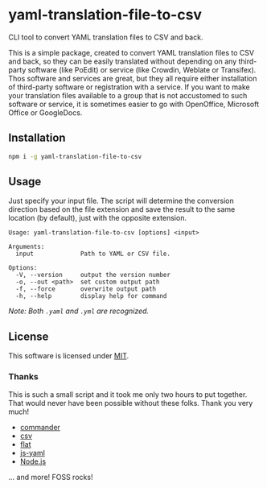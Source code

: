 # yaml-translation-file-to-csv
CLI tool to convert YAML translation files to CSV and back.

This is a simple package, created to convert YAML translation files to CSV and back, so they can be
easily translated without depending on any third-party software (like PoEdit) or service (like
Crowdin, Weblate or Transifex). Thos software and services are great, but they all require either
installation of third-party software or registration with a service. If you want to make your
translation files available to a group that is not accustomed to such software or service, it is
sometimes easier to go with OpenOffice, Microsoft Office or GoogleDocs.

## Installation

```sh
npm i -g yaml-translation-file-to-csv
```

## Usage

Just specify your input file. The script will determine the conversion direction based on the file
extension and save the result to the same location (by default), just with the opposite extension.

```
Usage: yaml-translation-file-to-csv [options] <input>

Arguments:
  input             Path to YAML or CSV file.

Options:
  -V, --version     output the version number
  -o, --out <path>  set custom output path
  -f, --force       overwrite output path
  -h, --help        display help for command
```

*Note: Both `.yaml` and `.yml` are recognized.*

## License

This software is licensed under
[MIT](https://github.com/tillsanders/yaml-translation-file-to-csv/blob/main/LICENSE).

### Thanks

This is such a small script and it took me only two hours to put together. That would never have
been possible without these folks. Thank you very much!

- [commander](https://www.npmjs.com/package/commander)
- [csv](https://www.npmjs.com/package/csv)
- [flat](https://www.npmjs.com/package/flat)
- [js-yaml](https://www.npmjs.com/package/js-yaml)
- [Node.js](https://nodejs.org/en/)

... and more! FOSS rocks!